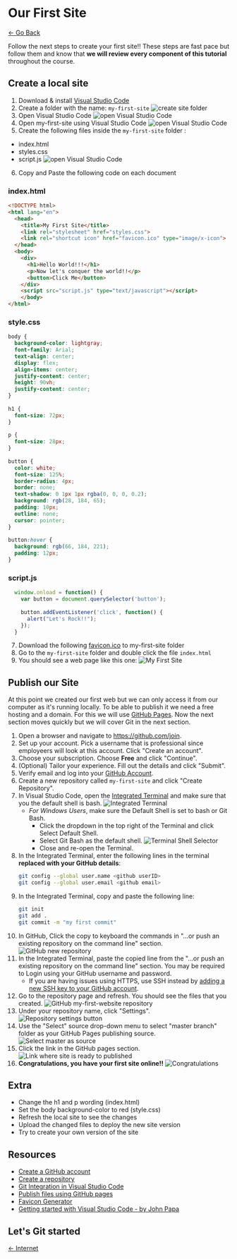 # Our First Site
[<- Go Back](internet.md)

Follow the next steps to create your first site!! These steps are fast pace but follow them and know that __we will review every component of this tutorial__ throughout the course.

## Create a local site

1. Download & install [Visual Studio Code](https://code.visualstudio.com)
2. Create a folder with the name: `my-first-site`
![create site folder](resources/images/my-first-site/folder.png)
3. Open Visual Studio Code
![open Visual Studio Code](resources/images/my-first-site/open_folder.png)
4. Open my-first-site using Visual Studio Code
![open Visual Studio Code](resources/images/my-first-site/open_folder_2.png)
5. Create the following files inside the `my-first-site` folder :
  * index.html
  * styles.css
  * script.js
![open Visual Studio Code](resources/images/my-first-site/create_files.png)
6. Copy and Paste the following code on each document

### index.html
```html
<!DOCTYPE html>
<html lang="en">
  <head>
    <title>My First Site</title>
    <link rel="stylesheet" href="styles.css">
    <link rel="shortcut icon" href="favicon.ico" type="image/x-icon">
  </head>
  <body>
    <div>
      <h1>Hello World!!!</h1>
      <p>Now let's conquer the world!!</p>
      <button>Click Me</button>
    </div>
    <script src="script.js" type="text/javascript"></script>
    </body>
</html>
```
### style.css
```css
body {
  background-color: lightgray;
  font-family: Arial;
  text-align: center;
  display: flex;
  align-items: center;
  justify-content: center;
  height: 90vh;
  justify-content: center;
}
                
h1 {
  font-size: 72px;
}
                  
p {
  font-size: 28px;
}
                    
button {
  color: white;
  font-size: 125%;
  border-radius: 4px;
  border: none;
  text-shadow: 0 1px 1px rgba(0, 0, 0, 0.2);
  background: rgb(28, 184, 65);
  padding: 10px;
  outline: none;
  cursor: pointer;
}
                                                        
button:hover {
  background: rgb(66, 184, 221);
  padding: 12px;
}
```
                                                            
### script.js
```js
  window.onload = function() {
    var button = document.querySelector('button');
                                                              
    button.addEventListener('click', function() {
      alert("Let's Rock!!");
    });
  }
```
                                                                      
7. Download the following [favicon.ico](resources/icons/favicon.ico) to my-first-site folder
8. Go to the `my-first-site` folder and double click the file `index.html`
9. You should see a web page like this one:
![My First Site](resources/images/my-first-site/my_first_site.png)

## Publish our Site
At this point we created our first web but we can only access it from our computer as it's running locally.
To be able to publish it we need a free hosting and a domain. For this we will use [GitHub Pages](https://pages.github.com/). Now the next section moves quickly but we will cover Git in the next section.
1. Open a browser and navigate to https://github.com/join.
2. Set up your account. Pick a username that is professional since employeers will look at this account. Click "Create an account". 
3. Choose your subscription. Choose **Free** and click "Continue".
4. (Optional) Tailor your experience. Fill out the details and click "Submit".
5. Verify email and log into your [GitHub Account](https://github.com/login).
6. Create a new repository called `my-first-site` and click "Create Repository".
7. In Visual Studio Code, open the [Integrated Terminal](https://code.visualstudio.com/docs/editor/integrated-terminal) and make sure that you the default shell is bash. ![Integrated Terminal](resources/images/first-site/terminal.png)
     * _For Windows Users_, make sure the Default Shell is set to bash or Git Bash. 
       * Click the dropdown in the top right of the Terminal and click Select Default Shell.
       * Select Git Bash as the default shell. ![Terminal Shell Selector](resources/images/my-first-site/terminal2.png)
       * Close and re-open the Terminal.
8. In the Integrated Terminal, enter the following lines in the terminal __replaced with your GitHub details__:
   ```bash
   git config --global user.name <github userID>
   git config --global user.email <github email>
   ```
9. In the Integrated Terminal, copy and paste the following line:
   ```bash
   git init
   git add .
   git commit -m "my first commit"
   ```
10. In GitHub, Click the copy to keyboard the commands in "…or push an existing repository on the command line" section. ![GitHub new repository](resources/images/my-first-site/github1.png)
11. In the Integrated Terminal, paste the copied line from the "…or push an existing repository on the command line" section. You may be required to Login using your GitHub username and password.
    * If you are having issues using HTTPS, use SSH instead by [adding a new SSH key to your GitHub account](https://help.github.com/en/enterprise/2.15/user/articles/adding-a-new-ssh-key-to-your-github-account).
12. Go to the repository page and refresh. You should see the files that you created. ![GitHub my-first-website repository](resources/images/my-first-site/github2.png)
13. Under your repository name, click "Settings". ![Repository settings button](https://help.github.com/assets/images/help/repository/repo-actions-settings.png)
14. Use the "Select" source drop-down menu to select "master branch" folder as your GitHub Pages publishing source. ![Select master as source](resources/images/my-first-site/github3.png)
15. Click the link in the GitHub pages section. ![Link where site is ready to published](resources/images/first-site/github4.png)
16. **Congratulations, you have your first site online!!**
![Congratulations](resources/images/my-first-site/congratulations.gif)

## Extra
* Change the h1 and p wording (index.html)
* Set the body background-color to red (style.css)
* Refresh the local site to see the changes
* Upload the changed files to deploy the new site version
* Try to create your own version of the site

## Resources
* [Create a GitHub account](https://github.com/join)
* [Create a repository](https://help.github.com/en/articles/create-a-repo)
* [Git Integration in Visual Studio Code](https://scotch.io/tutorials/git-integration-in-visual-studio-code)
* [Publish files using GitHub pages](https://help.github.com/en/articles/configuring-a-publishing-source-for-github-pages)
* [Favicon Generator](https://www.favicon-generator.org)
* [Getting started with Visual Studio Code - by John Papa](https://johnpapa.net/getting-started-with-visual-studio-code)
  
## Let's Git started
[<- Internet](internet.md)
